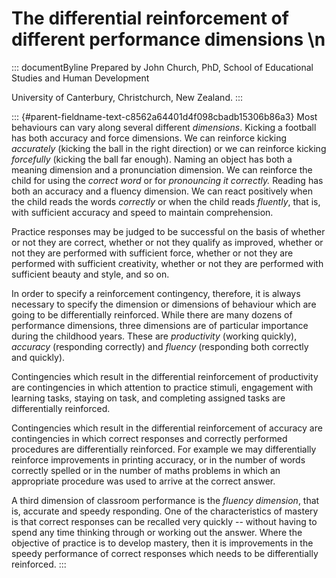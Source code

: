 # The differential reinforcement of different performance dimensions \n

::: documentByline
Prepared by John Church, PhD, School of Educational Studies and Human
Development

University of Canterbury, Christchurch, New Zealand.
:::

::: {#parent-fieldname-text-c8562a64401d4f098cbadb15306b86a3}
Most behaviours can vary along several different *dimensions*. Kicking a
football has both accuracy and force dimensions. We can reinforce
kicking *accurately* (kicking the ball in the right direction) or we can
reinforce kicking *forcefully* (kicking the ball far enough). Naming an
object has both a meaning dimension and a pronunciation dimension. We
can reinforce the child for using the *correct word* or for *pronouncing
it correctly.* Reading has both an accuracy and a fluency dimension. We
can react positively when the child reads the words *correctly* or when
the child reads *fluently*, that is, with sufficient accuracy and speed
to maintain comprehension.

Practice responses may be judged to be successful on the basis of
whether or not they are correct, whether or not they qualify as
improved, whether or not they are performed with sufficient force,
whether or not they are performed with sufficient creativity, whether or
not they are performed with sufficient beauty and style, and so on.

In order to specify a reinforcement contingency, therefore, it is always
necessary to specify the dimension or dimensions of behaviour which are
going to be differentially reinforced. While there are many dozens of
performance dimensions, three dimensions are of particular importance
during the childhood years. These are *productivity* (working quickly),
*accuracy* (responding correctly) and *fluency* (responding both
correctly and quickly).

Contingencies which result in the differential reinforcement of
productivity are contingencies in which attention to practice stimuli,
engagement with learning tasks, staying on task, and completing assigned
tasks are differentially reinforced.

Contingencies which result in the differential reinforcement of accuracy
are contingencies in which correct responses and correctly performed
procedures are differentially reinforced. For example we may
differentially reinforce improvements in printing accuracy, or in the
number of words correctly spelled or in the number of maths problems in
which an appropriate procedure was used to arrive at the correct answer.

A third dimension of classroom performance is the *fluency dimension*,
that is, accurate and speedy responding. One of the characteristics of
mastery is that correct responses can be recalled very quickly --
without having to spend any time thinking through or working out the
answer. Where the objective of practice is to develop mastery, then it
is improvements in the speedy performance of correct responses which
needs to be differentially reinforced.
:::
